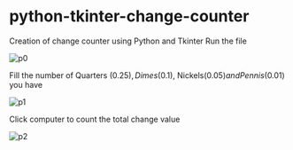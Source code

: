 # python-tkinter-change-counter
Creation of change counter using Python and Tkinter
Run the file

![p0](https://user-images.githubusercontent.com/65496901/187040265-a244448c-7878-4b16-b17b-6e31d37c0605.PNG)

Fill the number of Quarters (0.25$), Dimes(0.1$), Nickels(0.05$) and Pennis(0.01$) you have

![p1](https://user-images.githubusercontent.com/65496901/187040268-f7a51607-bdf0-413d-978e-bf7abe07b864.PNG)

Click computer to count the total change value

![p2](https://user-images.githubusercontent.com/65496901/187040271-57e312f1-f4df-46e6-865a-5fadf9e69618.PNG)


